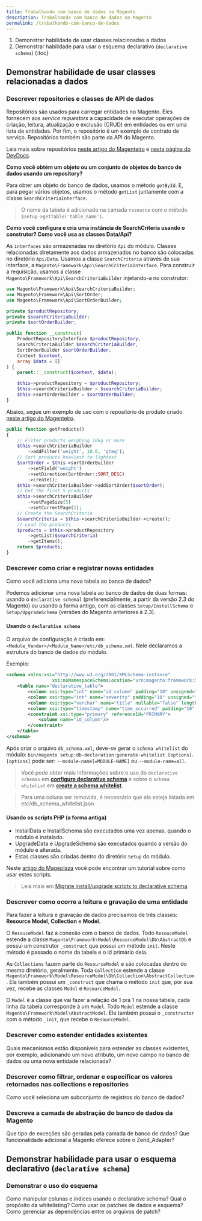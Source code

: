 ```yaml
---
title: Trabalhando com banco de dados na Magento
description: Trabalhando com banco de dados na Magento
permalink: /trabalhando-com-banco-de-dados
---
```


1. Demonstrar habilidade de usar classes relacionadas a dados
2. Demonstrar habilidade para usar o esquema declarativo (`declarative schema`)
{:toc}

## Demonstrar habilidade de usar classes relacionadas a dados

### Descrever repositories e classes de API de dados

Repositórios são usados para carregar entidades no Magento. Eles fornecem aos _service requestors_ a capacidade de executar operações de criação, leitura, atualização e exclusão (CRUD) em entidades ou em uma lista de entidades. Por fim, o repositório é um exemplo de contrato de serviço.
Repositórios também são parte da API do Magento.

Leia mais sobre repositórios [neste artigo do Magenteiro](https://www.magenteiro.com/blog/magento-2/como-usar-o-repository-pattern-no-magento-2?mid=c9f0f895fb98ab9159f51fd0297e236d) e [nesta página do DevDocs](https://devdocs.magento.com/guides/v2.4/extension-dev-guide/searching-with-repositories.html).

**Como você obtém um objeto ou um conjunto de objetos do banco de dados usando um repository?**

Para obter um objeto do banco de dados, usamos o método `getById`. E, para pegar vários objetos, usamos o método `getList` juntamente com a classe `SearchCriteriaInterface`.

> O nome da tabela é adicionado na camada `resource` com o método `$setup->getTable('table_name')`.

**Como você configura e cria uma instância de SearchCriteria usando o construtor? Como você usa as classes Data/Api?**

As `interfaces` são armazenadas no diretório `Api` do módulo. Classes relacionadas diretamente aos dados armazenados no banco são colocadas no diretório `Api/Data`.
Usamos a classe `SearchCriteria` através de sua interface, a `Magento\Framework\Api\SearchCriteriaInterface`.
Para construir a requisição, usamos a classe `Magento\Framework\Api\SearchCriteriaBuilder` injetando-a no construtor: 

```php
use Magento\Framework\Api\SearchCriteriaBuilder;
use Magento\Framework\Api\SortOrder;
use Magento\Framework\Api\SortOrderBuilder;

private $productRepository;
private $searchCriteriaBuilder;
private $sortOrderBuilder;

public function __construct(
    ProductRepositoryInterface $productRepository,
    SearchCriteriaBuilder $searchCriteriaBuilder,
    SortOrderBuilder $sortOrderBuilder,
    Context $context,
    array $data = []
) {
    parent::__construct($context, $data);

    $this->productRepository = $productRepository;
    $this->searchCriteriaBuilder = $searchCriteriaBuilder;
    $this->sortOrderBuilder = $sortOrderBuilder;
}
```

Abaixo, segue um exemplo de uso com o repositório de produto criado [neste artigo do Magenteiro](https://www.magenteiro.com/blog/magento-2/como-usar-o-repository-pattern-no-magento-2?mid=c9f0f895fb98ab9159f51fd0297e236d).
```php
public function getProducts()
{
    // Filter products weighing 10kg or more
    $this->searchCriteriaBuilder
        ->addFilter('weight', 10.0, 'gteq');
    // Sort products heaviest to lightest
    $sortOrder = $this->sortOrderBuilder
        ->setField('weight')
        ->setDirection(SortOrder::SORT_DESC)
        ->create();
    $this->searchCriteriaBuilder->addSortOrder($sortOrder);
    // Get the first 5 products
    $this->searchCriteriaBuilder
        ->setPageSize(5)
        ->setCurrentPage(1);
    // Create the SearchCriteria
    $searchCriteria = $this->searchCriteriaBuilder->create();
    // Load the products
    $products = $this->productRepository
        ->getList($searchCriteria)
        ->getItems();
    return $products;
}
```


### Descrever como criar e registrar novas entidades
Como você adiciona uma nova tabela ao banco de dados?

Podemos adicionar uma nova tabela ao banco de dados de duas formas: usando o `declarative schemal` (preferencialmente, a partir da versão 2.3 do Magento) ou usando a forma antiga, com as classes `Setup/InstallSchema` e `Setup/UpgradeSchema` (versões do Magento anteriores à 2.3).

#### Usando o `declarative schema`

O arquivo de configuração é criado em: `<Module_Vendor>/<Module_Name>/etc/db_schema.xml`. Nele declaramos a estrutura do banco de dados do módulo.

Exemplo:
```xml
<schema xmlns:xsi="http://www.w3.org/2001/XMLSchema-instance"
                 xsi:noNamespaceSchemaLocation="urn:magento:framework:Setup/Declaration/Schema/etc/schema.xsd">
    <table name="declarative_table">
        <column xsi:type="int" name="id_column" padding="10" unsigned="true" nullable="false" comment="Entity Id"/>
        <column xsi:type="int" name="severity" padding="10" unsigned="true" nullable="false" comment="Severity code"/>
        <column xsi:type="varchar" name="title" nullable="false" length="255" comment="Title"/>
        <column xsi:type="timestamp" name="time_occurred" padding="10" comment="Time of event"/>
        <constraint xsi:type="primary" referenceId="PRIMARY">
            <column name="id_column"/>
        </constraint>
    </table>
</schema>
```

Após criar o arquivo `db_schema.xml`, deve-se gerar o `schema whitelist` do módulo: `bin/magento setup:db-declaration:generate-whitelist [options]`. 
`[options]` pode ser: `--module-name[=MODULE-NAME]` ou `--module-name=all`.

> Você pode obter mais informações sobre o uso do `declarative schemas` em [**configure declarative schema**](https://devdocs.magento.com/guides/v2.4/extension-dev-guide/declarative-schema/db-schema.html) e sobre o `schema whitelist` em [**create a schema whitelist**](https://devdocs.magento.com/guides/v2.4/extension-dev-guide/declarative-schema/migration-commands.html#create-whitelist).

> Para uma coluna ser removida, é necessário que ela esteja listada em etc/db_schema_whitelist.json

#### Usando os scripts PHP (a forma antiga)

- InstallData e InstallSchema são executados uma vez apenas, quando o módulo é instalado.
- UpgradeData e UpgradeSchema são executados quando a versão do módulo é alterada.
- Estas classes são criadas dentro do diretório `Setup` do módulo.

Neste [artigo do Mageplaza](https://www.mageplaza.com/magento-2-module-development/magento-2-how-to-create-sql-setup-script.html) você pode encontrar um tutorial sobre como usar estes scripts.

> Leia mais em [Migrate install/upgrade scripts to declarative schema](https://devdocs.magento.com/guides/v2.4/extension-dev-guide/declarative-schema/migration-commands.html).


### Descrever como ocorre a leitura e gravação de uma entidade

Para fazer a leitura e gravação de dados precisamos de três classes: **Resource Model**, **Collection** e **Model**.

O `ResouceModel` faz a conexão com o banco de dados. Todo `ResouceModel` estende a classe `Magento\Framework\Model\ResourceModel\Db\AbstractDb` e possui um construtor `_construct` que possui um método `init`. Neste método é passado o nome da tabela e o id primário dela.

As `Collections` fazem parte do `ResourceModel` e são colocadas dentro do mesmo diretório, geralmente. Toda `Collection` estende a classe `Magento\Framework\Model\ResourceModel\Db\Collection\AbstractCollection`. Ela também possui um `_construct` que chama o método `init` que, por sua vez, recebe as classes `Model` e `ResourceModel`.

O `Model` é a classe que vai fazer a relação de 1 pra 1 na nossa tabela, cada linha da tabela corresponde à um `Model`. Todo `Model` estende a classe `Magento\Framework\Model\AbstractModel`. Ele também possui o `_constructor` com o método `_init`, que recebe o `ResourceModel`.


### Descrever como estender entidades existentes
Quais mecanismos estão disponíveis para estender as classes existentes, por exemplo, adicionando um novo atributo, um novo campo no banco de dados ou uma nova entidade relacionada?

### Descrever como filtrar, ordenar e especificar os valores retornados nas collections e repositories
Como você seleciona um subconjunto de registros do banco de dados?

### Descreva a camada de abstração do banco de dados da Magento
Que tipo de exceções são geradas pela camada de banco de dados?
Que funcionalidade adicional a Magento oferece sobre o Zend_Adapter?

## Demonstrar habilidade para usar o esquema declarativo (`declarative schema`)

### Demonstrar o uso do esquema
Como manipular colunas e índices usando o declarative schema? 
Qual o propósito da whitelisting? 
Como usar os patches de dados e esquema? Como gerenciar as dependências entre os arquivos de patch?
